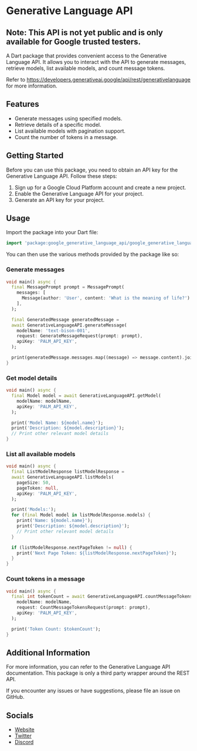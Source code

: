 # Generative Language API

## Note: This API is not yet public and is only available for Google trusted testers.

A Dart package that provides convenient access to the Generative Language API.
It allows you to interact with the API to generate messages, retrieve models, list available models, 
and count message tokens.

Refer to https://developers.generativeai.google/api/rest/generativelanguage for more information.

## Features

- Generate messages using specified models.
- Retrieve details of a specific model.
- List available models with pagination support.
- Count the number of tokens in a message.

## Getting Started

Before you can use this package, you need to obtain an API key for the Generative Language API. Follow these steps:

1. Sign up for a Google Cloud Platform account and create a new project.
2. Enable the Generative Language API for your project.
3. Generate an API key for your project.

## Usage

Import the package into your Dart file:

```dart
import 'package:google_generative_language_api/google_generative_language_api.dart';
```

You can then use the various methods provided by the package like so:

### Generate messages
```dart
void main() async {
  final MessagePrompt prompt = MessagePrompt(
    messages: [
      Message(author: 'User', content: 'What is the meaning of life?')
    ],
  );

  final GeneratedMessage generatedMessage =
  await GenerativeLanguageAPI.generateMessage(
    modelName: 'text-bison-001',
    request: GenerateMessageRequest(prompt: prompt),
    apiKey: 'PALM_API_KEY',
  );

  print(generatedMessage.messages.map((message) => message.content).join('\n'));
}
```

### Get model details
```dart
void main() async {
  final Model model = await GenerativeLanguageAPI.getModel(
    modelName: modelName,
    apiKey: 'PALM_API_KEY',
  );

  print('Model Name: ${model.name}');
  print('Description: ${model.description}');
  // Print other relevant model details
}
```

### List all available models
```dart
void main() async {
  final ListModelResponse listModelResponse =
  await GenerativeLanguageAPI.listModels(
    pageSize: 50,
    pageToken: null,
    apiKey: 'PALM_API_KEY',
  );

  print('Models:');
  for (final Model model in listModelResponse.models) {
    print('Name: ${model.name}');
    print('Description: ${model.description}');
    // Print other relevant model details
  }

  if (listModelResponse.nextPageToken != null) {
    print('Next Page Token: ${listModelResponse.nextPageToken}');
  }
}
```

### Count tokens in a message
```dart
void main() async {
  final int tokenCount = await GenerativeLanguageAPI.countMessageTokens(
    modelName: modelName,
    request: CountMessageTokensRequest(prompt: prompt),
    apiKey: 'PALM_API_KEY',
  );

  print('Token Count: $tokenCount');
}
```


## Additional Information

For more information, you can refer to the Generative Language API documentation. This package is only
a third party wrapper around the REST API.

If you encounter any issues or have suggestions, please file an issue on GitHub.

## Socials

- [Website](https://saad-ardati.dev/)
- [Twitter](https://twitter.com/SaadArdati)
- [Discord](https://discord.gg/yrahEhCqTJ)
